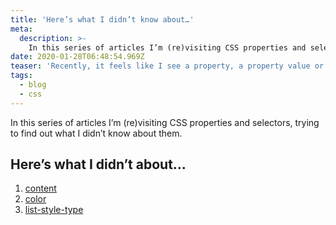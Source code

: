```yaml
---
title: 'Here’s what I didn’t know about…'
meta:
  description: >-
    In this series of articles I’m (re)visiting CSS properties and selectors, trying to find out what I didn’t know about them.
date: 2020-01-28T06:48:54.969Z
teaser: 'Recently, it feels like I see a property, a property value or a selector I haven’t heard about pop up every day. Often these things I learn aren’t even that new, which makes me wonder how much I don’t know about CSS.'
tags:
  - blog
  - css
---
```


In this series of articles I’m (re)visiting CSS properties and selectors, trying to find out what I didn’t know about them.

## Here’s what I didn’t about…

1. [content](/blog/heres-what-i-didnt-know-about-content/)
1. [color](/blog/heres-what-i-didnt-know-about-color/)
1. [list-style-type](/blog/heres-what-i-didnt-know-about-list-style-type/)
